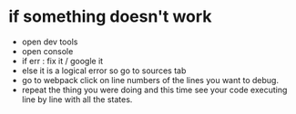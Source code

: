 # if something doesn't work
- open dev tools
- open console
- if err : fix it / google it
- else it is a logical error so go to sources tab
- go to webpack click on line numbers of the lines you want to debug.
- repeat the thing you were doing and this time see your code executing line by line with all the states.
